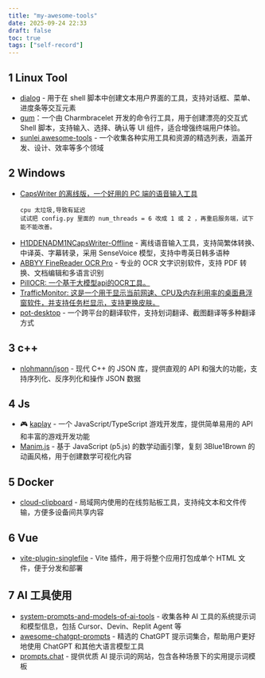 ```yaml
---
title: "my-awesome-tools"
date: 2025-09-24 22:33
draft: false
toc: true
tags: ["self-record"]
---
```



## 1 Linux Tool

 - [dialog](https://linuxcommand.org/lc3_adv_dialog.php) - 用于在 shell 脚本中创建文本用户界面的工具，支持对话框、菜单、进度条等交互元素
 - [gum](https://github.com/charmbracelet/gum)：一个由 Charmbracelet 开发的命令行工具，用于创建漂亮的交互式 Shell 脚本，支持输入、选择、确认等 UI 组件，适合增强终端用户体验。
 - [ sunlei awesome-tools](https://github.com/sunlei/awesome-tools) - 一个收集各种实用工具和资源的精选列表，涵盖开发、设计、效率等多个领域

## 2 Windows

- [CapsWriter 的离线版，一个好用的 PC 端的语音输入工具](https://github.com/HaujetZhao/CapsWriter-Offline?tab=readme-ov-file)
	```
	cpu 太垃圾,导致有延迟
	试试把 config.py 里面的 num_threads = 6 改成 1 或 2 ，再重启服务端，试下能不能改善。
	```
- [H1DDENADM1NCapsWriter-Offline](https://github.com/H1DDENADM1N/CapsWriter-Offline/) - 离线语音输入工具，支持简繁体转换、中译英、字幕转录，采用 SenseVoice 模型，支持中粤英日韩多语种
- [ABBYY FineReader OCR Pro](https://www.naodai.org/archives/54.html) - 专业的 OCR 文字识别软件，支持 PDF 转换、文档编辑和多语言识别
- [PillOCR: 一个基于大模型api的OCR工具。](https://github.com/OB0NE/PillOCR/)
- [TrafficMonitor: 这是一个用于显示当前网速、CPU及内存利用率的桌面悬浮窗软件，并支持任务栏显示，支持更换皮肤。](https://github.com/zhongyang219/TrafficMonitor)
- [pot-desktop](https://github.com/pot-app/pot-desktop) - 一个跨平台的翻译软件，支持划词翻译、截图翻译等多种翻译方式

## 3 c++

- [nlohmann/json](https://github.com/nlohmann/json) - 现代 C++ 的 JSON 库，提供直观的 API 和强大的功能，支持序列化、反序列化和操作 JSON 数据

## 4 Js

- 🎮 [kaplay](https://github.com/kaplayjs/kaplay) - 一个 JavaScript/TypeScript 游戏开发库，提供简单易用的 API 和丰富的游戏开发功能
- [Manim.js](https://github.com/JazonJiao/Manim.js/) - 基于 JavaScript (p5.js) 的数学动画引擎，复刻 3Blue1Brown 的动画风格，用于创建数学可视化内容

## 5 Docker

- [cloud-clipboard](https://github.com/TransparentLC/cloud-clipboard) - 局域网内使用的在线剪贴板工具，支持纯文本和文件传输，方便多设备间共享内容

## 6 Vue

- [vite-plugin-singlefile](https://github.com/richardtallent/vite-plugin-singlefile) - Vite 插件，用于将整个应用打包成单个 HTML 文件，便于分发和部署

## 7 AI 工具使用

- [system-prompts-and-models-of-ai-tools](https://github.com/x1xhlol/system-prompts-and-models-of-ai-tools) - 收集各种 AI 工具的系统提示词和模型信息，包括 Cursor、Devin、Replit Agent 等
- [awesome-chatgpt-prompts](https://github.com/f/awesome-chatgpt-prompts) - 精选的 ChatGPT 提示词集合，帮助用户更好地使用 ChatGPT 和其他大语言模型工具
- [prompts.chat](https://prompts.chat/) - 提供优质 AI 提示词的网站，包含各种场景下的实用提示词模板

